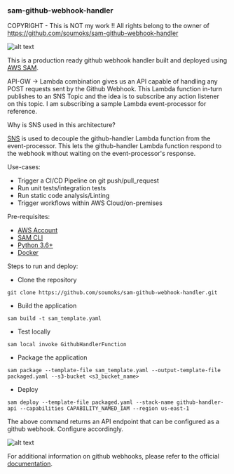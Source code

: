 ### sam-github-webhook-handler

COPYRIGHT - This is NOT my work !! All rights belong to the owner of https://github.com/soumoks/sam-github-webhook-handler

![alt text](https://github-cf.sourabh.org/images/Github-webhook-handler_v2.png)

This is a production ready github webhook handler built and deployed using [AWS SAM](https://docs.aws.amazon.com/serverless-application-model/latest/developerguide/what-is-sam.html).

API-GW -> Lambda combination gives us an API capable of handling any POST requests sent by the Github Webhook.
This Lambda function in-turn publishes to an SNS Topic and the idea is to subscribe any action listener on this topic.
I am subscribing a sample Lambda event-processor for reference.

Why is SNS used in this architecture?

[SNS](https://aws.amazon.com/sns/) is used to decouple the github-handler Lambda function from the event-processor. 
This lets the github-handler Lambda function respond to the webhook without waiting on the event-processor's response.

Use-cases:
* Trigger a CI/CD Pipeline on git push/pull_request
* Run unit tests/integration tests
* Run static code analysis/Linting
* Trigger workflows within AWS Cloud/on-premises

Pre-requisites:
* [AWS Account](https://portal.aws.amazon.com/billing/signup)
* [SAM CLI](https://docs.aws.amazon.com/serverless-application-model/latest/developerguide/serverless-sam-cli-install.html)
* [Python 3.6+](https://www.python.org/)
* [Docker](https://www.docker.com/products/docker-desktop)

Steps to run and deploy:
* Clone the repository
```
git clone https://github.com/soumoks/sam-github-webhook-handler.git
```

* Build the application
```
sam build -t sam_template.yaml
```

* Test locally
```
sam local invoke GithubHandlerFunction
```

* Package the application
```
sam package --template-file sam_template.yaml --output-template-file packaged.yaml --s3-bucket <s3_bucket_name>
```

* Deploy
```
sam deploy --template-file packaged.yaml --stack-name github-handler-api --capabilities CAPABILITY_NAMED_IAM --region us-east-1
```

The above command returns an API endpoint that can be configured as a github webhook.
Configure accordingly.

![alt text](https://github-cf.sourabh.org/images/webhook_1_edit.png)


For additional information on github webhooks, please refer to the official [documentation](https://developer.github.com/webhooks/).
